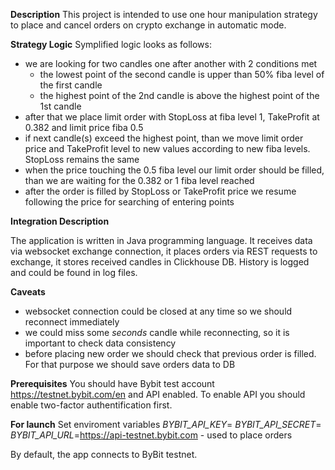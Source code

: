 **Description**
This project is intended to use one hour manipulation strategy to place and cancel orders on crypto exchange in automatic mode.

**Strategy Logic**
Symplified logic looks as follows:
- we are looking for two candles one after another with 2 conditions met
    - the lowest point of the second candle is upper than 50% fiba level of the first candle
    - the highest point of the 2nd candle is above the highest point of the 1st candle
- after that we place limit order with StopLoss at fiba level 1,  TakeProfit at 0.382 and limit price fiba 0.5
- if next candle(s) exceed the highest point, than we move limit order price and TakeProfit level to new values according to new fiba levels. StopLoss remains the same
- when the price touching the 0.5 fiba level our limit order should be filled, than we are waiting for the 0.382 or 1 fiba level reached
- after the order is filled by StopLoss or TakeProfit price we resume following the price for searching of entering points

**Integration Description**

The application is written in Java programming language. It receives data via websocket exchange connection, it places orders via REST requests to exchange, it stores received candles in Clickhouse DB. History is logged and could be found in log files.

**Caveats**
- websocket connection could be closed at any time so we should reconnect immediately
- we could miss some *seconds* candle while reconnecting, so it is important to check data consistency
- before placing new order we should check that previous order is filled. For that purpose we should save orders data to DB

**Prerequisites**
You should have Bybit test account https://testnet.bybit.com/en and API enabled. To enable API you should enable two-factor authentification first.

**For launch**
Set enviroment variables
_BYBIT_API_KEY_=
_BYBIT_API_SECRET_=
_BYBIT_API_URL_=https://api-testnet.bybit.com - used to place orders

By default, the app connects to ByBit testnet.

